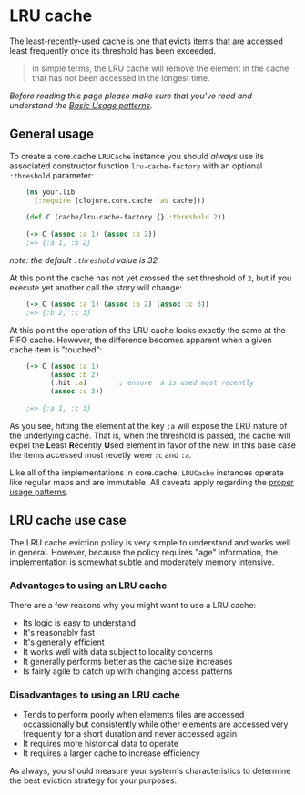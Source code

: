 LRU cache
==========

The least-recently-used cache is one that evicts items that are accessed least frequently once its threshold has been exceeded.

> In simple terms, the LRU cache will remove the element in the cache that has not been accessed in the longest time.

*Before reading this page please make sure that you've read and understand the [Basic Usage patterns](./Using).*

General usage
-------------

To create a core.cache `LRUCache` instance you should *always* use its associated constructor function `lru-cache-factory` with an optional `:threshold` parameter:

```clojure
    (ns your.lib 
      (:require [clojure.core.cache :as cache]))
	
    (def C (cache/lru-cache-factory {} :threshold 2))
    
    (-> C (assoc :a 1) (assoc :b 2))
	;=> {:a 1, :b 2}
```

*note: the default `:threshold` value is 32*

At this point the cache has not yet crossed the set threshold of `2`, but if you execute yet another call the story will change:

```clojure
    (-> C (assoc :a 1) (assoc :b 2) (assoc :c 3))
	;=> {:b 2, :c 3}
```

At this point the operation of the LRU cache looks exactly the same at the FIFO cache.  However, the difference becomes apparent when a given cache item is "touched":

```clojure
    (-> C (assoc :a 1) 
          (assoc :b 2) 
          (.hit :a)       ;; ensure :a is used most recently
          (assoc :c 3))
    
    ;=> {:a 1, :c 3}
```

As you see, hitting the element at the key `:a` will expose the LRU nature of the underlying cache.  That is, when the threshold is passed, the cache will expel the **L**east **R**ecently **U**sed element in favor of the new.  In this base case the items accessed most recetly were `:c` and `:a`.

Like all of the implementations in core.cache, `LRUCache` instances operate like regular maps and are immutable. All caveats apply regarding the [proper usage patterns](./Using).

LRU cache use case
------------------

The LRU cache eviction policy is very simple to understand and works well in general.  However, because the policy requires "age" information, the implementation is somewhat subtle and moderately memory intensive.

### Advantages to using an LRU cache

There are a few reasons why you might want to use a LRU cache:

 * Its logic is easy to understand
 * It's reasonably fast
 * It's generally efficient
 * It works well with data subject to locality concerns
 * It generally performs better as the cache size increases
 * Is fairly agile to catch up with changing access patterns

### Disadvantages to using an LRU cache

 * Tends to perform poorly when elements files are accessed occassionally but consistently while other elements are accessed very frequently for a short duration and never accessed again
 * It requires more historical data to operate
 * It requires a larger cache to increase efficiency
 
As always, you should measure your system's characteristics to determine the best eviction strategy for your purposes.
